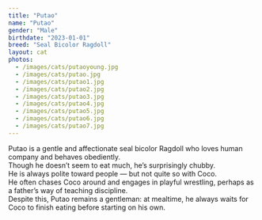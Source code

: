 ```yaml
---
title: "Putao"
name: "Putao"
gender: "Male"
birthdate: "2023-01-01"
breed: "Seal Bicolor Ragdoll"
layout: cat
photos:
  - /images/cats/putaoyoung.jpg
  - /images/cats/putao.jpg
  - /images/cats/putao1.jpg
  - /images/cats/putao2.jpg
  - /images/cats/putao3.jpg
  - /images/cats/putao4.jpg
  - /images/cats/putao5.jpg
  - /images/cats/putao6.jpg
  - /images/cats/putao7.jpg
---
```


Putao is a gentle and affectionate seal bicolor Ragdoll who loves human company and behaves obediently.  
Though he doesn’t seem to eat much, he’s surprisingly chubby.  
He is always polite toward people — but not quite so with Coco.  
He often chases Coco around and engages in playful wrestling, perhaps as a father’s way of teaching discipline.  
Despite this, Putao remains a gentleman: at mealtime, he always waits for Coco to finish eating before starting on his own.
